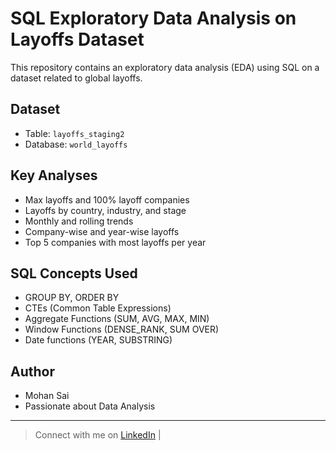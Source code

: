 # SQL Exploratory Data Analysis on Layoffs Dataset

This repository contains an exploratory data analysis (EDA) using SQL on a dataset related to global layoffs.

## Dataset
- Table: `layoffs_staging2`
- Database: `world_layoffs`

## Key Analyses
- Max layoffs and 100% layoff companies
- Layoffs by country, industry, and stage
- Monthly and rolling trends
- Company-wise and year-wise layoffs
- Top 5 companies with most layoffs per year

## SQL Concepts Used
- GROUP BY, ORDER BY
- CTEs (Common Table Expressions)
- Aggregate Functions (SUM, AVG, MAX, MIN)
- Window Functions (DENSE_RANK, SUM OVER)
- Date functions (YEAR, SUBSTRING)

## Author
- Mohan Sai
- Passionate about Data Analysis
- ---
> Connect with me on [LinkedIn](https://www.linkedin.com/in/mohansaipandeti) |

